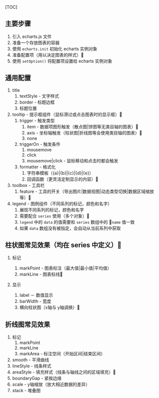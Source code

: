 [TOC]

## 主要步骤
1. 引入 echarts.js 文件
2. 准备一个存放图表的容器
3. 使用 `echarts.init` 初始化 echarts 实例对象
4. 准备配置项（用以决定图表的样式） 
5. 使用 `setOption()` 将配置项设置给 echarts 实例对象


## 通用配置
1. title
   1. textStyle - 文字样式
   2. border - 标题边框
   3. 标题位置
2. tooltip - 提示框组件（鼠标滑过或点击图表时的显示框）
   1. trigger - 触发类型
      1. item - 数据项图形触发（散点图|饼图等无类目轴的图表）
      2. axis - 坐标轴触发（柱状图|折线图等会使用类目轴的图表）
      3. none
   2. triggerOn - 触发条件
      1. mousemove
      2. click
      3. mousemove|click - 鼠标移动和点击时都会触发
   3. formatter - 格式化
      1. 字符串模板（{a}|{b}|{c}|{d}|{e}）
      2. 回调函数（更灵活定制显示的内容）
3. toolbox - 工具栏
   1. feature - 工具的开关（导出图片|数据视图|动态类型切换|数据区域缩放等）
4. legend - 图例组件（不同系列的标记，颜色和名字）
   1. 展现不同系列的标记，颜色和名字
   2. 需要配合 `series` 使用（多个对象）
   3. `legend` 中的 `data` 的值需要和 `series` 数组中的 `name` 值一致
   4. 如果 `data` 数组没有被指定，会自动从当前系列中获取


## 柱状图常见效果（均在 series 中定义）
1. 标记
   1. markPoint - 图表标注（最大值|最小值|平均值）
   2. markLine - 图表标线

2. 显示
   1. label － 数值显示
   2. barWidth - 宽度
   3. 横向柱状图（x轴与 y轴调换）


## 折线图常见效果
1. 标记
   1. markPoint
   2. markLine
   3. markArea - 标注空间（开始区间|结束区间）
2. smooth - 平滑曲线
3. lineStyle - 线条样式
4. areaStyle - 填充样式（线条与轴线之间的区域填充）
5. boundaryGap - 紧挨边缘
6. scale - y轴缩放（放大相近数据的差异）
7. stack - 堆叠图